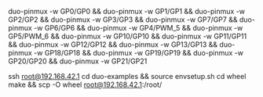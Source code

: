 duo-pinmux -w GP0/GP0 &&
duo-pinmux -w GP1/GP1 &&
duo-pinmux -w GP2/GP2 &&
duo-pinmux -w GP3/GP3 &&
duo-pinmux -w GP7/GP7 &&
duo-pinmux -w GP6/GP6 &&
duo-pinmux -w GP4/PWM_5 &&
duo-pinmux -w GP5/PWM_6 &&
duo-pinmux -w GP10/GP10 &&
duo-pinmux -w GP11/GP11 &&
duo-pinmux -w GP12/GP12 &&
duo-pinmux -w GP13/GP13 &&
duo-pinmux -w GP18/GP18 &&
duo-pinmux -w GP19/GP19 &&
duo-pinmux -w GP20/GP20 &&
duo-pinmux -w GP21/GP21

ssh root@192.168.42.1
cd duo-examples && source envsetup.sh
cd wheel
make && scp -O wheel root@192.168.42.1:/root/